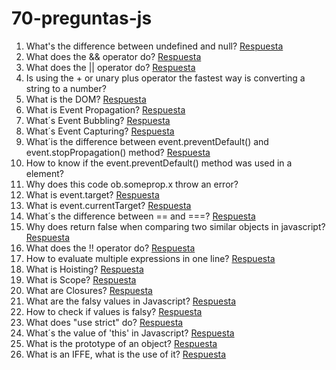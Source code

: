 # 70-preguntas-js

1. What's the difference between undefined and null? [Respuesta](https://youtu.be/dUqOUQ3TJdY)
2. What does the && operator do? [Respuesta](https://youtu.be/ewm6Pib_b6Q)  
3. What does the || operator do? [Respuesta](https://youtu.be/_6cUF3N8PBI)
4. Is using the + or unary plus operator the fastest way is converting a string to a number?
5. What is the DOM? [Respuesta](https://youtu.be/j9ChJ9VQYxc)
6. What is Event Propagation? [Respuesta](https://youtu.be/sRFHkKyOrYo)  
7. What´s Event Bubbling? [Respuesta](https://youtu.be/Y4vYFPy1MjI)  
8. What´s Event Capturing? [Respuesta](https://youtu.be/kXrXO1HC0hE)  
9. What´is the difference between event.preventDefault() and event.stopPropagation() method? [Respuesta](https://youtu.be/Dqg0Hr9UyLc)  
10. How to know if the event.preventDefault() method was used in a element?   
11. Why does this code ob.someprop.x throw an error?   
12. What is event.target? [Respuesta](https://youtu.be/om-gKzg9H7w)  
13. What is event.currentTarget? [Respuesta](https://youtu.be/S69JasC1VqQ)  
14. What´s the difference between == and ===? [Respuesta](https://youtu.be/pfKPlHzWHcQ)  
15. Why does return false when comparing two similar objects in javascript? [Respuesta](https://youtu.be/1GHmtG_VF0s)  
16. What does the !! operator do? [Respuesta](https://youtu.be/Jl-COAdIumE)
17. How to evaluate multiple expressions in one line? [Respuesta](https://youtu.be/mXxDIZvJTrY)
18. What is Hoisting? [Respuesta](https://youtu.be/X84DK7NMFR0)
19. What is Scope? [Respuesta](https://youtu.be/q-RkTSCTuk8)
20. What are Closures? [Respuesta](https://youtu.be/4NGk1gq4Z-4)
21. What are the falsy values in Javascript? [Respuesta](https://youtu.be/O227BKwjMeA)
22. How to check if values is falsy? [Respuesta](https://youtu.be/46LQcqlEjaM)
23. What does "use strict" do? [Respuesta](https://youtu.be/mXxDIZvJTrY)
24. What´s the value of 'this' in Javascript? [Respuesta](https://youtu.be/Tto4As6txkw)
25. What is the prototype of an object? [Respuesta]()
26. What is an IFFE, what is the use of it? [Respuesta](https://youtu.be/QC_2tu5R_ok)
